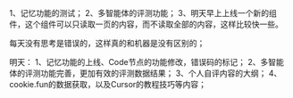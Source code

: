 
1、记忆功能的测试；
2、多智能体的评测功能；
3、明天早上上线一个新的组件，这个组件可以只读取一页的内容，而不读取全部的内容，这样比较快一些。


每天没有思考是错误的，这样真的和机器是没有区别的；

明天：
1、记忆功能的上线、Code节点的功能修改，错误码的标记；
2、多智能体的评测功能完善，更加有效的评测数据结果；
3、个人自评内容的大纲； 
4、cookie.fun的数据获取，以及Cursor的教程技巧等内容；


